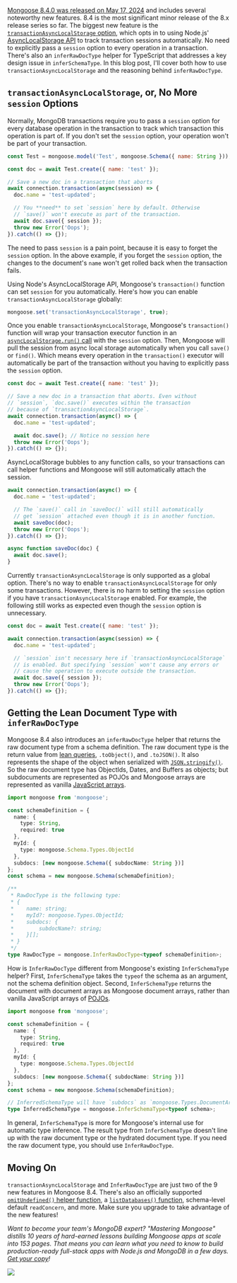 [Mongoose 8.4.0 was released on May 17, 2024](https://github.com/Automattic/mongoose/releases/tag/8.4.0) and includes several noteworthy new features.
8.4 is the most significant minor release of the 8.x release series so far.
The biggest new feature is the [`transactionAsyncLocalStorage` option](https://mongoosejs.com/docs/transactions.html#asynclocalstorage), which opts in to using Node.js' [AsyncLocalStorage API](https://nodejs.org/api/async_context.html) to track transaction sessions automatically.
No need to explicitly pass a `session` option to every operation in a transaction.
There's also an `inferRawDocType` helper for TypeScript that addresses a key design issue in `inferSchemaType`.
In this blog post, I'll cover both how to use `transactionAsyncLocalStorage` and the reasoning behind `inferRawDocType`.

`transactionAsyncLocalStorage`, or, No More `session` Options
-------------------------------

Normally, MongoDB transactions require you to pass a `session` option for every database operation in the transaction to track which transaction this operation is part of.
If you don't set the `session` option, your operation won't be part of your transaction.

```javascript
const Test = mongoose.model('Test', mongoose.Schema({ name: String }));

const doc = await Test.create({ name: 'test' });

// Save a new doc in a transaction that aborts
await connection.transaction(async(session) => {
  doc.name = 'test-updated';

  // You **need** to set `session` here by default. Otherwise
  // `save()` won't execute as part of the transaction.
  await doc.save({ session });
  throw new Error('Oops');
}).catch(() => {});
```

The need to pass `session` is a pain point, because it is easy to forget the `session` option.
In the above example, if you forget the `session` option, the changes to the document's `name` won't get rolled back when the transaction fails.

Using Node's AsyncLocalStorage API, Mongoose's `transaction()` function can set `session` for you automatically.
Here's how you can enable `transactionAsyncLocalStorage` globally:

```javascript
mongoose.set('transactionAsyncLocalStorage', true);
```

Once you enable `transactionAsyncLocalStorage`, Mongoose's `transaction()` function will wrap your transaction executor function in an [`asyncLocalStorage.run()` call](https://nodejs.org/api/async_context.html#asynclocalstoragerunstore-callback-args) with the `session` option.
Then, Mongoose will pull the session from async local storage automatically when you call `save()` or `find()`.
Which means every operation in the `transaction()` executor will automatically be part of the transaction without you having to explicitly pass the `session` option.

```javascript
const doc = await Test.create({ name: 'test' });

// Save a new doc in a transaction that aborts. Even without
// `session`, `doc.save()` executes within the transaction
// because of `transactionAsyncLocalStorage`. 
await connection.transaction(async() => {
  doc.name = 'test-updated';

  await doc.save(); // Notice no session here
  throw new Error('Oops');
}).catch(() => {});
```

AsyncLocalStorage bubbles to any function calls, so your transactions can call helper functions and Mongoose will still automatically attach the session.

```javascript
await connection.transaction(async() => {
  doc.name = 'test-updated';

  // The `save()` call in `saveDoc()` will still automatically
  // get `session` attached even though it is in another function.
  await saveDoc(doc);
  throw new Error('Oops');
}).catch(() => {});

async function saveDoc(doc) {
  await doc.save();
}
```

Currently `transactionAsyncLocalStorage` is only supported as a global option.
There's no way to enable `transactionAsyncLocalStorage` for only some transactions.
However, there is no harm to setting the `session` option if you have `transactionAsyncLocalStorage` enabled.
For example, the following still works as expected even though the `session` option is unnecessary.

```javascript
const doc = await Test.create({ name: 'test' });

await connection.transaction(async(session) => {
  doc.name = 'test-updated';

  // `session` isn't necessary here if `transactionAsyncLocalStorage`
  // is enabled. But specifying `session` won't cause any errors or
  // cause the operation to execute outside the transaction.
  await doc.save({ session });
  throw new Error('Oops');
}).catch(() => {});
```

Getting the Lean Document Type with `inferRawDocType`
------------------------------

Mongoose 8.4 also introduces an `inferRawDocType` helper that returns the raw document type from a schema definition.
The raw document type is the return value from [lean queries](https://mongoosejs.com/docs/tutorials/lean.html), `.toObject()`, and `.toJSON()`.
It also represents the shape of the object when serialized with [`JSON.stringify()`](https://thecodebarbarian.com/the-80-20-guide-to-json-stringify-in-javascript.html).
So the raw document type has ObjectIds, Dates, and Buffers as objects; but subdocuments are represented as POJOs and Mongoose arrays are represented as vanilla [JavaScript arrays](https://thecodebarbarian.com/the-80-20-guide-to-javascript-arrays.html).

```typescript
import mongoose from 'mongoose';

const schemaDefinition = {
  name: {
    type: String,
    required: true
  },
  myId: {
    type: mongoose.Schema.Types.ObjectId
  },
  subdocs: [new mongoose.Schema({ subdocName: String })]
};
const schema = new mongoose.Schema(schemaDefinition);

/**
 * RawDocType is the following type:
 * {
 *    name: string;
 *    myId?: mongoose.Types.ObjectId;
 *    subdocs: {
 *        subdocName?: string;
 *    }[];
 * }
 */
type RawDocType = mongoose.InferRawDocType<typeof schemaDefinition>;
```

How is `InferRawDocType` different from Mongoose's existing `InferSchemaType` helper?
First, `InferSchemaType` takes the `typeof` the schema as an argument, not the schema definition object.
Second, `InferSchemaType` returns the document with document arrays as Mongoose document arrays, rather than vanilla JavaScript arrays of [POJOs](https://masteringjs.io/tutorials/fundamentals/pojo).

```ts
import mongoose from 'mongoose';

const schemaDefinition = {
  name: {
    type: String,
    required: true
  },
  myId: {
    type: mongoose.Schema.Types.ObjectId
  },
  subdocs: [new mongoose.Schema({ subdocName: String })]
};
const schema = new mongoose.Schema(schemaDefinition);

// InferredSchemaType will have `subdocs` as `mongoose.Types.DocumentArray`
type InferredSchemaType = mongoose.InferSchemaType<typeof schema>;
```

In general, `InferSchemaType` is more for Mongoose's internal use for automatic type inference.
The result type from `InferSchemaType` doesn't line up with the raw document type or the hydrated document type.
If you need the raw document type, you should use `InferRawDocType`.

Moving On
---------

`transactionAsyncLocalStorage` and `InferRawDocType` are just two of the 9 new features in Mongoose 8.4.
There's also an officially supported [`omitUndefined()` helper function](https://mongoosejs.com/docs/api/mongoose.html#Mongoose.prototype.omitUndefined()), a [`listDatabases()` function](https://mongoosejs.com/docs/api/connection.html#Connection.prototype.listDatabases()), schema-level default `readConcern`, and more.
Make sure you upgrade to take advantage of the new features!

_Want to become your team's MongoDB expert? "Mastering Mongoose" distills 10 years of hard-earned lessons building Mongoose apps at scale into 153 pages. That means you can learn what you need to know to build production-ready full-stack apps with Node.js and MongoDB in a few days. <a href="https://masteringjs.io/ebooks/mastering-mongoose">Get your copy</a>!_

<a href="https://masteringjs.io/ebooks/mastering-mongoose" class="async-await-banner">
  <img src="https://masteringjs.io/ebooks/mastering-mongoose-horizontal.png">
</a>